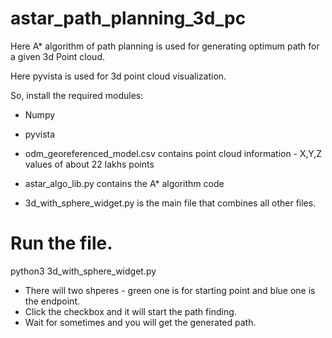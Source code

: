 # astar_path_planning_3d_pc
Here A* algorithm of path planning is used for generating optimum path for a given 3d Point cloud. 

Here pyvista is used for 3d point cloud visualization. 

So, install the required modules:
* Numpy
* pyvista

* odm_georeferenced_model.csv contains point cloud information - X,Y,Z values of about 22 lakhs points
* astar_algo_lib.py contains the A* algorithm code
* 3d_with_sphere_widget.py is the main file that combines all other files.

# Run the file.
python3 3d_with_sphere_widget.py

* There will two shperes - green one is for starting point and blue one is the endpoint.
* Click the checkbox and it will start the path finding.
* Wait for sometimes and you will get the generated path.
